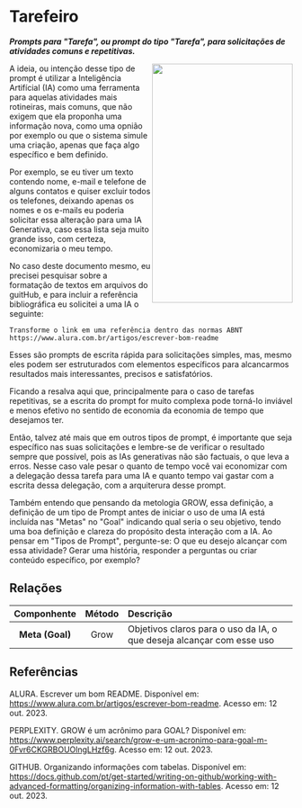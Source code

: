 # Tarefeiro
***Prompts para "Tarefa", ou prompt do tipo "Tarefa", para solicitações de atividades comuns e repetitivas.***

  <img src="https://github.com/user-attachments/assets/ea3e3390-00c3-4e1f-9236-1770be9a63c3" align="right" width="250" height="425">

A ideia, ou intenção desse tipo de prompt é utilizar a Inteligência Artifícial (IA) como uma ferramenta para aquelas atividades mais rotineiras, mais comuns, que não exigem que ela proponha uma informação nova, como uma opnião por exemplo ou que o sistema simule uma criação, apenas que faça algo específico e bem definido.

Por exemplo, se eu tiver um texto contendo nome, e-mail e telefone de alguns contatos e quiser excluir todos os telefones, deixando apenas os nomes e os e-mails eu poderia solicitar essa alteração para uma IA Generativa, caso essa lista seja muito grande isso, com certeza, economizaria o meu tempo.

No caso deste documento mesmo, eu precisei pesquisar sobre a formatação de textos em arquivos do guitHub, e para incluir a referência bibliográfica eu solicitei a uma IA o seguinte:
```
Transforme o link em uma referência dentro das normas ABNT https://www.alura.com.br/artigos/escrever-bom-readme
```
Esses são prompts de escrita rápida para solicitações simples, mas, mesmo eles podem ser estruturados com elementos específicos para alcancarmos resultados mais interessantes, precisos e satisfatórios.

Ficando a resalva aqui que, principalmente para o caso de tarefas repetitivas, se a escrita do prompt for muito complexa pode torná-lo inviável e menos efetivo no sentido de economia da economia de tempo que desejamos ter.

Então, talvez até mais que em outros tipos de prompt, é importante que seja específico nas suas solicitações e lembre-se de verificar o resultado sempre que possível, pois as IAs generativas não são factuais, o que leva a erros. Nesse caso vale pesar o quanto de tempo você vai economizar com a delegação dessa tarefa para uma IA e quanto tempo vai gastar com a escrita dessa delegação, com a arquiterura desse prompt.

Também entendo que pensando da metologia GROW, essa definição, a definição de um tipo de Prompt antes de iniciar o uso de uma IA está incluída nas "Metas" no "Goal" indicando qual seria o seu objetivo, tendo uma boa definição e clareza do propósito desta interação com a IA. Ao pensar em "Tipos de Prompt", pergunte-se: O que eu desejo alcançar com essa atividade? Gerar uma história, responder a perguntas ou criar conteúdo específico, por exemplo?
## Relações
|**Componhente**|**Método**|**Descrição**|
|:---:|:---:|:---|
|**Meta (Goal)**|Grow| Objetivos claros para o uso da IA, o que deseja alcançar com esse uso |
## Referências
ALURA. Escrever um bom README. Disponível em: https://www.alura.com.br/artigos/escrever-bom-readme. Acesso em: 12 out. 2023.

PERPLEXITY. GROW é um acrônimo para GOAL? Disponível em: https://www.perplexity.ai/search/grow-e-um-acronimo-para-goal-m-0Fvr6CKGRBOUOlngLHzf6g. Acesso em: 12 out. 2023.

GITHUB. Organizando informações com tabelas. Disponível em: https://docs.github.com/pt/get-started/writing-on-github/working-with-advanced-formatting/organizing-information-with-tables. Acesso em: 12 out. 2023.
